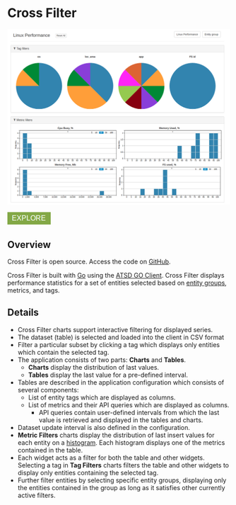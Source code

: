 # Cross Filter

![](../../images/cross-filter.png)

[![](./images/explore.png)](https://apps.axibase.com/cross-filter/)

## Overview

Cross Filter is open source. Access the code on [GitHub](https://github.com/axibase/go-cross-filter).

Cross Filter is built with [Go](https://golang.org/) using the [ATSD GO Client](https://github.com/axibase/atsd-api-go). Cross Filter displays performance statistics for a set of entities selected based on [entity groups](../../configuration/entity_groups.md), metrics, and tags.

## Details

* Cross Filter charts support interactive filtering for displayed series.
* The dataset (table) is selected and loaded into the client in CSV format
* Filter a particular subset by clicking a tag which displays only entities which contain the selected tag.
* The application consists of two parts: **Charts** and **Tables**.
  * **Charts** display the distribution of last values.
  * **Tables** display the last value for a pre-defined interval.
* Tables are described in the application configuration which consists of several components:
  * List of entity tags which are displayed as columns.
  * List of metrics and their API queries which are displayed as columns.
    * API queries contain user-defined intervals from which the last value is retrieved and displayed in the tables and charts.
* Dataset update interval is also defined in the configuration.
* **Metric Filters** charts display the distribution of last insert values for each entity on a [histogram](https://axibase.com/docs/charts/widgets/histogram/). Each histogram displays one of the metrics contained in the table.
* Each widget acts as a filter for both the table and other widgets. Selecting a tag in **Tag Filters** charts filters the table and other widgets to display only entities containing the selected tag.
* Further filter entities by selecting specific entity groups, displaying only the entities contained in the group as long as it satisfies other currently active filters.